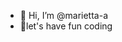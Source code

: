 - 👋 Hi, I’m @marietta-a
- 👀let's have fun coding

<!---
marietta-a/marietta-a is a ✨ special ✨ repository because its `README.md` (this file) appears on your GitHub profile.
You can click the Preview link to take a look at your changes.
--->
